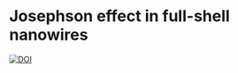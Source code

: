 
# Josephson effect in full-shell nanowires
[![DOI](https://zenodo.org/badge/DOI/10.5281/zenodo.15013479.svg)](https://doi.org/10.5281/zenodo.15013479)

